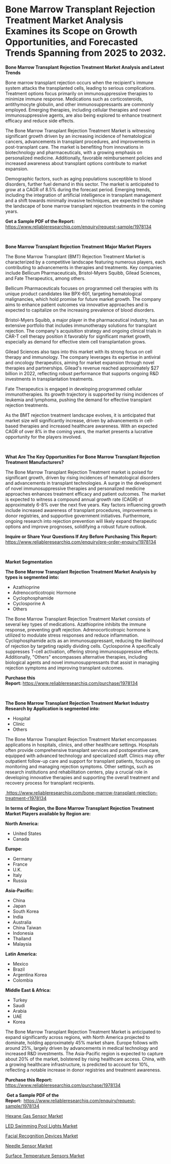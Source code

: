 <p><h1>Bone Marrow Transplant Rejection Treatment Market Analysis Examines its Scope on Growth Opportunities, and Forecasted Trends Spanning from 2025 to 2032.</h1></p><p><strong>Bone Marrow Transplant Rejection Treatment Market Analysis and Latest Trends</strong></p>
<p><p>Bone marrow transplant rejection occurs when the recipient's immune system attacks the transplanted cells, leading to serious complications. Treatment options focus primarily on immunosuppressive therapies to minimize immune response. Medications such as corticosteroids, antithymocyte globulin, and other immunosuppressants are commonly employed. Emerging therapies, including cellular therapies and novel immunosuppressive agents, are also being explored to enhance treatment efficacy and reduce side effects.</p><p>The Bone Marrow Transplant Rejection Treatment Market is witnessing significant growth driven by an increasing incidence of hematological cancers, advancements in transplant procedures, and improvements in post-transplant care. The market is benefiting from innovations in biotechnology and pharmaceuticals, with a growing emphasis on personalized medicine. Additionally, favorable reimbursement policies and increased awareness about transplant options contribute to market expansion.</p><p>Demographic factors, such as aging populations susceptible to blood disorders, further fuel demand in this sector. The market is anticipated to grow at a CAGR of 8.5% during the forecast period. Emerging trends, including the integration of artificial intelligence in transplant management and a shift towards minimally invasive techniques, are expected to reshape the landscape of bone marrow transplant rejection treatments in the coming years.</p></p>
<p><strong>Get a Sample PDF of the Report:&nbsp;</strong> <a href="https://www.reliableresearchiq.com/enquiry/request-sample/1978134?utm_campaign=3026&utm_medium=2&utm_source=Github&utm_content=ia&utm_term=09032025&utm_id=bone-marrow-transplant-rejection-treatment">https://www.reliableresearchiq.com/enquiry/request-sample/1978134</a></p>
<p>&nbsp;</p>
<p><strong>Bone Marrow Transplant Rejection Treatment Major Market Players</strong></p>
<p><p>The Bone Marrow Transplant (BMT) Rejection Treatment Market is characterized by a competitive landscape featuring numerous players, each contributing to advancements in therapies and treatments. Key companies include Bellicum Pharmaceuticals, Bristol-Myers Squibb, Gilead Sciences, and Fate Therapeutics, among others.</p><p>Bellicum Pharmaceuticals focuses on programmed cell therapies with its unique product candidates like BPX-601, targeting hematological malignancies, which hold promise for future market growth. The company aims to enhance patient outcomes via innovative approaches and is expected to capitalize on the increasing prevalence of blood disorders.</p><p>Bristol-Myers Squibb, a major player in the pharmaceutical industry, has an extensive portfolio that includes immunotherapy solutions for transplant rejection. The company's acquisition strategy and ongoing clinical trials in CAR-T cell therapy position it favorably for significant market growth, especially as demand for effective stem cell transplantation grows.</p><p>Gilead Sciences also taps into this market with its strong focus on cell therapy and immunology. The company leverages its expertise in antiviral and oncology therapeutics, aiming for market expansion through novel therapies and partnerships. Gilead's revenue reached approximately $27 billion in 2022, reflecting robust performance that supports ongoing R&D investments in transplantation treatments.</p><p>Fate Therapeutics is engaged in developing programmed cellular immunotherapies. Its growth trajectory is supported by rising incidences of leukemia and lymphoma, pushing the demand for effective transplant rejection treatments.</p><p>As the BMT rejection treatment landscape evolves, it is anticipated that market size will significantly increase, driven by advancements in cell-based therapies and increased healthcare awareness. With an expected CAGR of over 8% in the coming years, the market presents a lucrative opportunity for the players involved.</p></p>
<p>&nbsp;</p>
<p><strong>What Are The Key Opportunities For Bone Marrow Transplant Rejection Treatment Manufacturers?</strong></p>
<p><p>The Bone Marrow Transplant Rejection Treatment market is poised for significant growth, driven by rising incidences of hematological disorders and advancements in transplant technologies. A surge in the development of novel immunosuppressive therapies and personalized medicine approaches enhances treatment efficacy and patient outcomes. The market is expected to witness a compound annual growth rate (CAGR) of approximately 6-8% over the next five years. Key factors influencing growth include increased awareness of transplant procedures, improvements in donor registries, and supportive government initiatives. Furthermore, ongoing research into rejection prevention will likely expand therapeutic options and improve prognoses, solidifying a robust future outlook.</p></p>
<p><strong>Inquire or Share Your Questions If Any Before Purchasing This Report:</strong> <a href="https://www.reliableresearchiq.com/enquiry/pre-order-enquiry/1978134?utm_campaign=3026&utm_medium=2&utm_source=Github&utm_content=ia&utm_term=09032025&utm_id=bone-marrow-transplant-rejection-treatment">https://www.reliableresearchiq.com/enquiry/pre-order-enquiry/1978134</a></p>
<p>&nbsp;</p>
<p><strong>Market Segmentation</strong></p>
<p><strong>The Bone Marrow Transplant Rejection Treatment Market Analysis by types is segmented into:</strong></p>
<p><ul><li>Azathioprine</li><li>Adrenocorticotropic Hormone</li><li>Cyclophosphamide</li><li>Cyclosporine A</li><li>Others</li></ul></p>
<p><p>The Bone Marrow Transplant Rejection Treatment Market consists of several key types of medications. Azathioprine inhibits the immune response, preventing graft rejection. Adrenocorticotropic hormone is utilized to modulate stress responses and reduce inflammation. Cyclophosphamide acts as an immunosuppressant, reducing the likelihood of rejection by targeting rapidly dividing cells. Cyclosporine A specifically suppresses T-cell activation, offering strong immunosuppressive effects. Additionally, "Others" encompasses alternative therapies, including biological agents and novel immunosuppressants that assist in managing rejection symptoms and improving transplant outcomes.</p></p>
<p><strong>Purchase this Report:&nbsp;</strong><a href="https://www.reliableresearchiq.com/purchase/1978134?utm_campaign=3026&utm_medium=2&utm_source=Github&utm_content=ia&utm_term=09032025&utm_id=bone-marrow-transplant-rejection-treatment">https://www.reliableresearchiq.com/purchase/1978134</a></p>
<p>&nbsp;</p>
<p><strong>The Bone Marrow Transplant Rejection Treatment Market Industry Research by Application is segmented into:</strong></p>
<p><ul><li>Hospital</li><li>Clinic</li><li>Others</li></ul></p>
<p><p>The Bone Marrow Transplant Rejection Treatment Market encompasses applications in hospitals, clinics, and other healthcare settings. Hospitals often provide comprehensive transplant services and postoperative care, equipped with advanced technology and specialized staff. Clinics may offer outpatient follow-up care and support for transplant patients, focusing on monitoring and managing rejection symptoms. Other settings, such as research institutions and rehabilitation centers, play a crucial role in developing innovative therapies and supporting the overall treatment and recovery process for transplant recipients.</p></p>
<p><a href="https://www.reliableresearchiq.com/bone-marrow-transplant-rejection-treatment-r1978134?utm_campaign=3026&utm_medium=2&utm_source=Github&utm_content=ia&utm_term=09032025&utm_id=bone-marrow-transplant-rejection-treatment">&nbsp;https://www.reliableresearchiq.com/bone-marrow-transplant-rejection-treatment-r1978134</a></p>
<p><strong>In terms of Region, the Bone Marrow Transplant Rejection Treatment Market Players available by Region are:</strong></p>
<p>
    <p> <strong> North America: </strong>
        <ul>
            <li>United States</li>
            <li>Canada</li>
        </ul>
        </p> 
    <p> <strong> Europe: </strong>
        <ul>
            <li>Germany</li>
            <li>France</li>
            <li>U.K.</li>
            <li>Italy</li>
            <li>Russia</li>
        </ul>
        </p> 
    <p> <strong> Asia-Pacific: </strong>
        <ul>
            <li>China</li>
            <li>Japan</li>
            <li>South Korea</li>
            <li>India</li>
            <li>Australia</li>
            <li>China Taiwan</li>
            <li>Indonesia</li>
            <li>Thailand</li>
            <li>Malaysia</li>
        </ul>
        </p> 
    <p> <strong> Latin America: </strong>
        <ul>
            <li>Mexico</li>
            <li>Brazil</li>
            <li>Argentina Korea</li>
            <li>Colombia</li>
        </ul>
        </p> 
    <p> <strong> Middle East & Africa: </strong>
        <ul>
            <li>Turkey</li>
            <li>Saudi</li>
            <li>Arabia</li>
            <li>UAE</li>
            <li>Korea</li>
        </ul>
    </p>
    </p>
<p><p>The Bone Marrow Transplant Rejection Treatment Market is anticipated to expand significantly across regions, with North America projected to dominate, holding approximately 45% market share. Europe follows with around 25%, largely driven by advancements in medical technology and increased R&D investments. The Asia-Pacific region is expected to capture about 20% of the market, bolstered by rising healthcare access. China, with a growing healthcare infrastructure, is predicted to account for 10%, reflecting a notable increase in donor registries and treatment awareness.</p></p>
<p><strong>Purchase this Report: </strong><a href="https://www.reliableresearchiq.com/purchase/1978134?utm_campaign=3026&utm_medium=2&utm_source=Github&utm_content=ia&utm_term=09032025&utm_id=bone-marrow-transplant-rejection-treatment">https://www.reliableresearchiq.com/purchase/1978134</a></p>
<p>&nbsp;<strong>Get a Sample PDF of the Report:&nbsp;&nbsp;</strong><a href="https://www.reliableresearchiq.com/enquiry/request-sample/1978134?utm_campaign=3026&utm_medium=2&utm_source=Github&utm_content=ia&utm_term=09032025&utm_id=bone-marrow-transplant-rejection-treatment">https://www.reliableresearchiq.com/enquiry/request-sample/1978134</a></p>
<p><strong></strong></p>
<p><p><a href="https://www.linkedin.com/pulse/navigating-hexane-gas-sensor-market-growth-61-cagr-key-trends-fymkf?utm_campaign=3026&utm_medium=2&utm_source=Github&utm_content=ia&utm_term=09032025&utm_id=bone-marrow-transplant-rejection-treatment">Hexane Gas Sensor Market</a></p><p><a href="https://www.linkedin.com/pulse/led-swimming-pool-lights-market-size-expansion-analysis-b1sbc?utm_campaign=3026&utm_medium=2&utm_source=Github&utm_content=ia&utm_term=09032025&utm_id=bone-marrow-transplant-rejection-treatment">LED Swimming Pool Lights Market</a></p><p><a href="https://www.linkedin.com/pulse/providing-both-historical-trends-future-projections-facial-fle3f?utm_campaign=3026&utm_medium=2&utm_source=Github&utm_content=ia&utm_term=09032025&utm_id=bone-marrow-transplant-rejection-treatment">Facial Recognition Devices Market</a></p><p><a href="https://www.linkedin.com/pulse/study-needle-sensor-market-projectinga-cagrof-84-addition-jxxtf?utm_campaign=3026&utm_medium=2&utm_source=Github&utm_content=ia&utm_term=09032025&utm_id=bone-marrow-transplant-rejection-treatment">Needle Sensor Market</a></p><p><a href="https://www.linkedin.com/pulse/surface-temperature-sensors-market-analysis-qualitative-quantitative-d6l0c?utm_campaign=3026&utm_medium=2&utm_source=Github&utm_content=ia&utm_term=09032025&utm_id=bone-marrow-transplant-rejection-treatment">Surface Temperature Sensors Market</a></p></p>